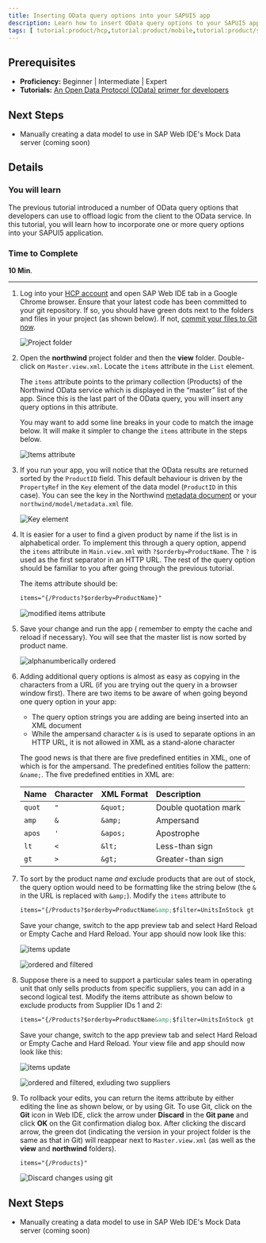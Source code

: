 ```yaml
---
title: Inserting OData query options into your SAPUI5 app
description: Learn how to insert OData query options to your SAPUI5 app
tags: [ tutorial:product/hcp,tutorial:product/mobile,tutorial:product/sap_ui5,tutorial:product/sapui5_web_ide,tutorial:technology/odata ]
---
```

## Prerequisites  
 - **Proficiency:** Beginner | Intermediate | Expert
 - **Tutorials:** [An Open Data Protocol (OData) primer for developers](http://go.sap.com/developer/tutorials/hcp-webide-odata-primer.html)

## Next Steps
 - Manually creating a data model to use in SAP Web IDE's Mock Data server (coming soon)

## Details
### You will learn  
The previous tutorial introduced a number of OData query options that developers can use to offload logic from the client to the OData service. In this tutorial, you will learn how to incorporate one or more query options into your SAPUI5 application.

### Time to Complete
**10 Min**.

---

1. Log into your [HCP account](https://account.hanatrial.ondemand.com) and open SAP Web IDE tab in a Google Chrome browser. Ensure that your latest code has been committed to your git repository. If so, you should have green dots next to the folders and files in your project (as shown below). If not, [commit your files to Git now](http://go.sap.com/developer/tutorials/hcp-webide-commit-git.html).     ![Project folder](https://raw.githubusercontent.com/SAPDocuments/Tutorials/master/tutorials/hcp-webide-inserting-query-options/mob3-5_1.png)2. Open the **northwind** project folder and then the **view** folder. Double-click on `Master.view.xml`. Locate the `items` attribute in the `List` element.     The `items` attribute points to the primary collection (Products) of the Northwind OData service which is displayed in the “master” list of the app. Since this is the last part of the OData query, you will insert any query options in this attribute.

     You may want to add some line breaks in your code to match the image below. It will make it simpler to change the `items` attribute in the steps below.     ![Items attribute](https://raw.githubusercontent.com/SAPDocuments/Tutorials/master/tutorials/hcp-webide-inserting-query-options/mob3-5_2.png)3. If you run your app, you will notice that the OData results are returned sorted by the `ProductID` field. This default behaviour is driven by the `PropertyRef` in the `Key` element of the data model (`ProductID` in this case). You can see the key in the Northwind [metadata document](http://services.odata.org/V2/Northwind/Northwind.svc/$metadata) or your `northwind/model/metadata.xml` file.    ![Key element](https://raw.githubusercontent.com/SAPDocuments/Tutorials/master/tutorials/hcp-webide-inserting-query-options/mob3-5_3.png)4. It is easier for a user to find a given product by name if the list is in alphabetical order. To implement this through a query option, append the `items` attribute in `Main.view.xml` with `?$orderby=ProductName`. The `?` is used as the first separator in an HTTP URL. The rest of the query option should be familiar to you after going through the previous tutorial.     The items attribute should be:     ```xml
     items="{/Products?$orderby=ProductName}"     ```
     ![modified items attribute](https://raw.githubusercontent.com/SAPDocuments/Tutorials/master/tutorials/hcp-webide-inserting-query-options/mob3-5_4.png)5. Save your change and run the app ( remember to empty the cache and reload if necessary). You will see that the master list is now sorted by product name.     ![alphanumberically ordered](https://raw.githubusercontent.com/SAPDocuments/Tutorials/master/tutorials/hcp-webide-inserting-query-options/mob3-5_5.png)
6. Adding additional query options is almost as easy as copying in the characters from a URL (if you are trying out the query in a browser window first). There are two items to be aware of when going beyond one query option in your app:
     - The query option strings you are adding are being inserted into an XML document     - While the ampersand character `&` is is used to separate options in an HTTP URL, it is not allowed in XML as a stand-alone character     The good news is that there are five predefined entities in XML, one of which is for the ampersand. The predefined entities follow the pattern: `&name;`. The five predefined entities in XML are:


     Name    |  Character  | XML Format | Description
     :-------| :-----------| :--------- | :-----------
     `quot`  | `"`         | `&quot;`   | Double quotation mark
     `amp`   | `&`         | `&amp;`    | Ampersand
     `apos`  | `'`         | `&apos;`   | Apostrophe
     `lt`    | `<`         | `&lt;`     | Less-than sign
     `gt`    | `>`         | `&gt;`     | Greater-than sign


7. To sort by the product name *and* exclude products that are out of stock, the query option would need to be formatting like the string below (the `&` in the URL is replaced with `&amp;`). Modify the `items` attribute to     ```xml     items="{/Products?$orderby=ProductName&amp;$filter=UnitsInStock gt 0}"     ```
     Save your change, switch to the app preview tab and select Hard Reload or Empty Cache and Hard Reload. Your app should now look like this:     ![items update](https://raw.githubusercontent.com/SAPDocuments/Tutorials/master/tutorials/hcp-webide-inserting-query-options/mob3-5_7a.png)     ![ordered and filtered](https://raw.githubusercontent.com/SAPDocuments/Tutorials/master/tutorials/hcp-webide-inserting-query-options/mob3-5_7b.png)8. Suppose there is a need to support a particular sales team in operating unit that only sells products from specific suppliers, you can add in a second logical test. Modify the items attribute as shown below to exclude products from Supplier IDs 1 and 2:     ```xml
     items="{/Products?$orderby=ProductName&amp;$filter=UnitsInStock gt 0 and SupplierID gt 2}"     ```
     Save your change, switch to the app preview tab and select Hard Reload or Empty Cache and Hard Reload. Your view file and app should now look like this:     ![items update](https://raw.githubusercontent.com/SAPDocuments/Tutorials/master/tutorials/hcp-webide-inserting-query-options/mob3-5_8a.png)     ![ordered and filtered, exluding two suppliers](https://raw.githubusercontent.com/SAPDocuments/Tutorials/master/tutorials/hcp-webide-inserting-query-options/mob3-5_8b.png)9. To rollback your edits, you can return the items attribute by either editing the line as shown below, or by using Git. To use Git, click on the **Git** icon in Web IDE, click the arrow under **Discard** in the **Git pane** and click **OK** on the Git confirmation dialog box. After clicking the discard arrow, the green dot (indicating the version in your project folder is the same as that in Git) will reappear next to `Master.view.xml` (as well as the **view** and **northwind** folders).     ```xml     items="{/Products}"     ```
     ![Discard changes using git](https://raw.githubusercontent.com/SAPDocuments/Tutorials/master/tutorials/hcp-webide-inserting-query-options/mob3-5_9.png)



## Next Steps
 - Manually creating a data model to use in SAP Web IDE's Mock Data server (coming soon)
